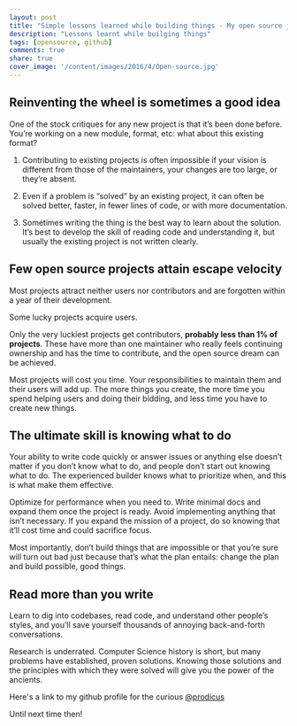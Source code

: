 ```yaml
---
layout: post
title: "Simple lessons learned while building things - My open source journey so far"
description: "Lessons learnt while builging things"
tags: [opensource, github]
comments: true
share: true
cover_image: '/content/images/2016/4/Open-source.jpg'
---
```


## Reinventing the wheel is sometimes a good idea

One of the stock critiques for any new project is that it’s been done before. You’re working on a new module, format, etc: what about this existing format?

1. Contributing to existing projects is often impossible if your vision is different from those of the maintainers, your changes are too large, or they’re absent.

2. Even if a problem is “solved” by an existing project, it can often be solved better, faster, in fewer lines of code, or with more documentation.

3. Sometimes writing the thing is the best way to learn about the solution. It’s best to develop the skill of reading code and understanding it, but usually the existing project is not written clearly.

## Few open source projects attain escape velocity

Most projects attract neither users nor contributors and are forgotten within a year of their development.

Some lucky projects acquire users.

Only the very luckiest projects get contributors, **probably less than 1% of projects**. These have more than one maintainer who really feels continuing ownership and has the time to contribute, and the open source dream can be achieved.

Most projects will cost you time. Your responsibilities to maintain them and their users will add up. The more things you create, the more time you spend helping users and doing their bidding, and less time you have to create new things.

## The ultimate skill is knowing what to do

Your ability to write code quickly or answer issues or anything else doesn’t matter if you don’t know what to do, and people don’t start out knowing what to do. The experienced builder knows what to prioritize when, and this is what make them effective.

Optimize for performance when you need to. Write minimal docs and expand them once the project is ready. Avoid implementing anything that isn’t necessary. If you expand the mission of a project, do so knowing that it’ll cost time and could sacrifice focus.

Most importantly, don’t build things that are impossible or that you’re sure will turn out bad just because that’s what the plan entails: change the plan and build possible, good things.

## Read more than you write

Learn to dig into codebases, read code, and understand other people’s styles, and you’ll save yourself thousands of annoying back-and-forth conversations.

Research is underrated. Computer Science history is short, but many problems have established, proven solutions. Knowing those solutions and the principles with which they were solved will give you the power of the ancients.

Here's a link to my github profile for the curious [@prodicus](https://github.com/prodicus)

Until next time then!
